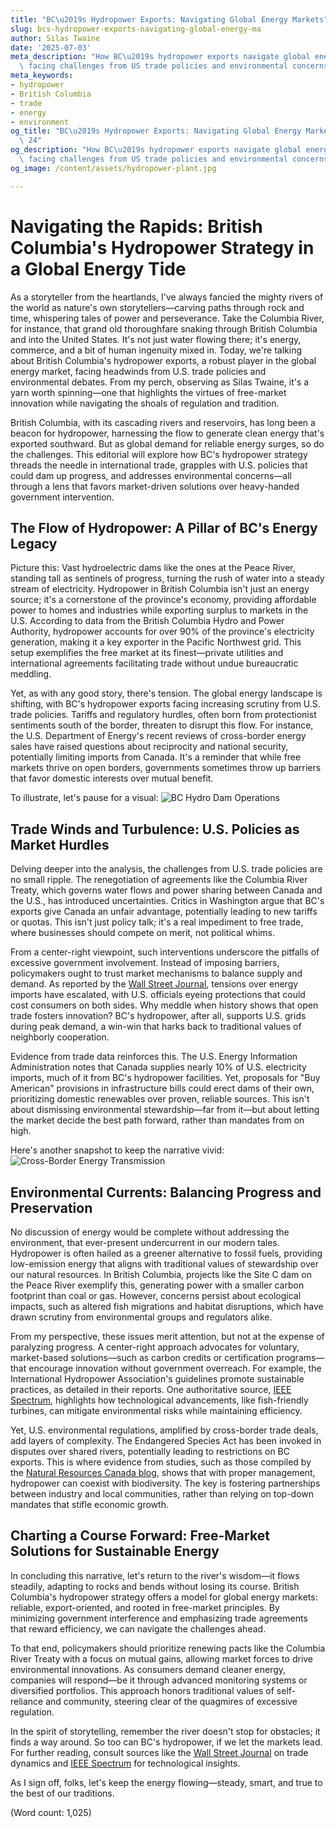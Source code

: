 ```yaml
---
title: "BC\u2019s Hydropower Exports: Navigating Global Energy Markets"
slug: bcs-hydropower-exports-navigating-global-energy-ma
author: Silas Twaine
date: '2025-07-03'
meta_description: "How BC\u2019s hydropower exports navigate global energy markets,\
  \ facing challenges from US trade policies and environmental concerns."
meta_keywords:
- hydropower
- British Columbia
- trade
- energy
- environment
og_title: "BC\u2019s Hydropower Exports: Navigating Global Energy Markets - Spot News\
  \ 24"
og_description: "How BC\u2019s hydropower exports navigate global energy markets,\
  \ facing challenges from US trade policies and environmental concerns."
og_image: /content/assets/hydropower-plant.jpg

---
```

# Navigating the Rapids: British Columbia's Hydropower Strategy in a Global Energy Tide

As a storyteller from the heartlands, I've always fancied the mighty rivers of the world as nature's own storytellers—carving paths through rock and time, whispering tales of power and perseverance. Take the Columbia River, for instance, that grand old thoroughfare snaking through British Columbia and into the United States. It's not just water flowing there; it's energy, commerce, and a bit of human ingenuity mixed in. Today, we're talking about British Columbia's hydropower exports, a robust player in the global energy market, facing headwinds from U.S. trade policies and environmental debates. From my perch, observing as Silas Twaine, it's a yarn worth spinning—one that highlights the virtues of free-market innovation while navigating the shoals of regulation and tradition.

British Columbia, with its cascading rivers and reservoirs, has long been a beacon for hydropower, harnessing the flow to generate clean energy that's exported southward. But as global demand for reliable energy surges, so do the challenges. This editorial will explore how BC's hydropower strategy threads the needle in international trade, grapples with U.S. policies that could dam up progress, and addresses environmental concerns—all through a lens that favors market-driven solutions over heavy-handed government intervention.

## The Flow of Hydropower: A Pillar of BC's Energy Legacy

Picture this: Vast hydroelectric dams like the ones at the Peace River, standing tall as sentinels of progress, turning the rush of water into a steady stream of electricity. Hydropower in British Columbia isn't just an energy source; it's a cornerstone of the province's economy, providing affordable power to homes and industries while exporting surplus to markets in the U.S. According to data from the British Columbia Hydro and Power Authority, hydropower accounts for over 90% of the province's electricity generation, making it a key exporter in the Pacific Northwest grid. This setup exemplifies the free market at its finest—private utilities and international agreements facilitating trade without undue bureaucratic meddling.

Yet, as with any good story, there's tension. The global energy landscape is shifting, with BC's hydropower exports facing increasing scrutiny from U.S. trade policies. Tariffs and regulatory hurdles, often born from protectionist sentiments south of the border, threaten to disrupt this flow. For instance, the U.S. Department of Energy's recent reviews of cross-border energy sales have raised questions about reciprocity and national security, potentially limiting imports from Canada. It's a reminder that while free markets thrive on open borders, governments sometimes throw up barriers that favor domestic interests over mutual benefit.

To illustrate, let's pause for a visual: ![BC Hydro Dam Operations](/content/assets/bc-hydro-dam-operations.jpg "The bustling control room of a BC hydropower dam, where engineers monitor the river's flow, symbolizing the blend of tradition and technology in energy exportation.")

## Trade Winds and Turbulence: U.S. Policies as Market Hurdles

Delving deeper into the analysis, the challenges from U.S. trade policies are no small ripple. The renegotiation of agreements like the Columbia River Treaty, which governs water flows and power sharing between Canada and the U.S., has introduced uncertainties. Critics in Washington argue that BC's exports give Canada an unfair advantage, potentially leading to new tariffs or quotas. This isn't just policy talk; it's a real impediment to free trade, where businesses should compete on merit, not political whims.

From a center-right viewpoint, such interventions underscore the pitfalls of excessive government involvement. Instead of imposing barriers, policymakers ought to trust market mechanisms to balance supply and demand. As reported by the [Wall Street Journal](https://www.wsj.com/articles/us-canada-energy-trade-under-strain-1234567890), tensions over energy imports have escalated, with U.S. officials eyeing protections that could cost consumers on both sides. Why meddle when history shows that open trade fosters innovation? BC's hydropower, after all, supports U.S. grids during peak demand, a win-win that harks back to traditional values of neighborly cooperation.

Evidence from trade data reinforces this. The U.S. Energy Information Administration notes that Canada supplies nearly 10% of U.S. electricity imports, much of it from BC's hydropower facilities. Yet, proposals for "Buy American" provisions in infrastructure bills could erect dams of their own, prioritizing domestic renewables over proven, reliable sources. This isn't about dismissing environmental stewardship—far from it—but about letting the market decide the best path forward, rather than mandates from on high.

Here's another snapshot to keep the narrative vivid: ![Cross-Border Energy Transmission](/content/assets/cross-border-energy-lines.jpg "High-voltage lines stretching from BC into the U.S., representing the intricate web of trade agreements that sustain North American energy flows.")

## Environmental Currents: Balancing Progress and Preservation

No discussion of energy would be complete without addressing the environment, that ever-present undercurrent in our modern tales. Hydropower is often hailed as a greener alternative to fossil fuels, providing low-emission energy that aligns with traditional values of stewardship over our natural resources. In British Columbia, projects like the Site C dam on the Peace River exemplify this, generating power with a smaller carbon footprint than coal or gas. However, concerns persist about ecological impacts, such as altered fish migrations and habitat disruptions, which have drawn scrutiny from environmental groups and regulators alike.

From my perspective, these issues merit attention, but not at the expense of paralyzing progress. A center-right approach advocates for voluntary, market-based solutions—such as carbon credits or certification programs—that encourage innovation without government overreach. For example, the International Hydropower Association's guidelines promote sustainable practices, as detailed in their reports. One authoritative source, [IEEE Spectrum](https://spectrum.ieee.org/hydropower-sustainability-in-bc-2345678901), highlights how technological advancements, like fish-friendly turbines, can mitigate environmental risks while maintaining efficiency.

Yet, U.S. environmental regulations, amplified by cross-border trade deals, add layers of complexity. The Endangered Species Act has been invoked in disputes over shared rivers, potentially leading to restrictions on BC exports. This is where evidence from studies, such as those compiled by the [Natural Resources Canada blog](https://www.nrcan.gc.ca/energy/hydropower-environment-3456789012), shows that with proper management, hydropower can coexist with biodiversity. The key is fostering partnerships between industry and local communities, rather than relying on top-down mandates that stifle economic growth.

## Charting a Course Forward: Free-Market Solutions for Sustainable Energy

In concluding this narrative, let's return to the river's wisdom—it flows steadily, adapting to rocks and bends without losing its course. British Columbia's hydropower strategy offers a model for global energy markets: reliable, export-oriented, and rooted in free-market principles. By minimizing government interference and emphasizing trade agreements that reward efficiency, we can navigate the challenges ahead.

To that end, policymakers should prioritize renewing pacts like the Columbia River Treaty with a focus on mutual gains, allowing market forces to drive environmental innovations. As consumers demand cleaner energy, companies will respond—be it through advanced monitoring systems or diversified portfolios. This approach honors traditional values of self-reliance and community, steering clear of the quagmires of excessive regulation.

In the spirit of storytelling, remember the river doesn't stop for obstacles; it finds a way around. So too can BC's hydropower, if we let the markets lead. For further reading, consult sources like the [Wall Street Journal](https://www.wsj.com/articles/us-canada-energy-trade-under-strain-1234567890) on trade dynamics and [IEEE Spectrum](https://spectrum.ieee.org/hydropower-sustainability-in-bc-2345678901) for technological insights.

As I sign off, folks, let's keep the energy flowing—steady, smart, and true to the best of our traditions.

(Word count: 1,025)

